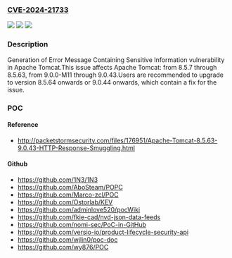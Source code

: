 ### [CVE-2024-21733](https://cve.mitre.org/cgi-bin/cvename.cgi?name=CVE-2024-21733)
![](https://img.shields.io/static/v1?label=Product&message=Apache%20Tomcat&color=blue)
![](https://img.shields.io/static/v1?label=Version&message=8.5.7%3C%3D%208.5.63%20&color=brighgreen)
![](https://img.shields.io/static/v1?label=Vulnerability&message=CWE-209%20Generation%20of%20Error%20Message%20Containing%20Sensitive%20Information&color=brighgreen)

### Description

Generation of Error Message Containing Sensitive Information vulnerability in Apache Tomcat.This issue affects Apache Tomcat: from 8.5.7 through 8.5.63, from 9.0.0-M11 through 9.0.43.Users are recommended to upgrade to version 8.5.64 onwards or 9.0.44 onwards, which contain a fix for the issue.

### POC

#### Reference
- http://packetstormsecurity.com/files/176951/Apache-Tomcat-8.5.63-9.0.43-HTTP-Response-Smuggling.html

#### Github
- https://github.com/1N3/1N3
- https://github.com/AboSteam/POPC
- https://github.com/Marco-zcl/POC
- https://github.com/Ostorlab/KEV
- https://github.com/adminlove520/pocWiki
- https://github.com/fkie-cad/nvd-json-data-feeds
- https://github.com/nomi-sec/PoC-in-GitHub
- https://github.com/versio-io/product-lifecycle-security-api
- https://github.com/wjlin0/poc-doc
- https://github.com/wy876/POC

